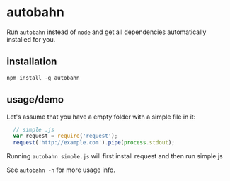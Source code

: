 autobahn
========

Run `autobahn` instead of `node` and get all dependencies automatically installed for you.

installation
------------

```
npm install -g autobahn
```

usage/demo
----------

Let's assume that you have a empty folder with a simple file in it:

```js
  // simple .js
  var request = require('request');
  request('http://example.com').pipe(process.stdout);
```

Running `autobahn simple.js` will first install request and then run simple.js

See `autobahn -h` for more usage info.
